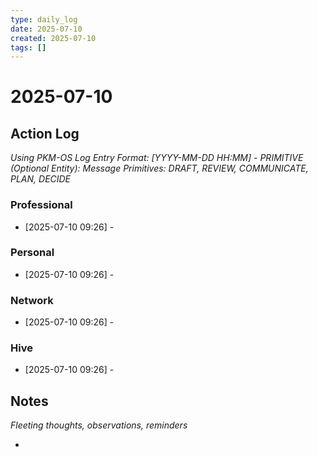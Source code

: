 ```yaml
---
type: daily_log
date: 2025-07-10
created: 2025-07-10
tags: []
---
```


# 2025-07-10

## Action Log

_Using PKM-OS Log Entry Format: [YYYY-MM-DD HH:MM] - PRIMITIVE (Optional Entity): Message_
_Primitives: DRAFT, REVIEW, COMMUNICATE, PLAN, DECIDE_

### Professional

- [2025-07-10 09:26] - 

### Personal

- [2025-07-10 09:26] - 

### Network

- [2025-07-10 09:26] - 

### Hive

- [2025-07-10 09:26] - 

## Notes

_Fleeting thoughts, observations, reminders_

-
